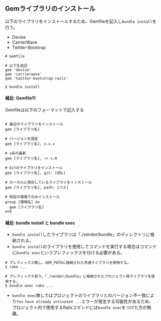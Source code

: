## Gemライブラリのインストール

以下のライブラリをインストールするため、Gemfileを記入し`bundle install`を行う。
- Devise
- CarrierWave
- Twitter-Bootsrap

```
# Gemfile

# 以下を追記
gem 'devise'
gem 'carrierwave'
gem 'twitter-bootstrap-rails'
```

```
$ bundle install
```

#### 補足: Gemfile11

Gemfileは以下のフォーマットで記入する
```

# 最近のライブラリをインストール
gem [ライブラリ名]

# バージョンを固定
gem [ライブラリ名], x.x.x

# x系の最新
gem [ライブラリ名], ~> x.0

# Gitのライブラリをインストール
gem [ライブラリ名], git: [URL]

# ローカルに保存しているライブラリをインストール
gem [ライブラリ名], path: [パス]

# 特定の環境でのみインストール
group [環境名] do
  gem [ライブラリ名]
end

```

#### 補足: bundle install と bundle exec

- `bundle install`したライブラリは「./vendor/bundle」のディレクトリに格納される。
- `bundle install`のライブラリを使用してコマンドを実行する場合はコマンドに`bundle exec`というプレフィックスを付ける必要がある。

```
# プレフィックス無し。GEM_PATHに格納された共通ライブラリを使用する。
$ rake ...

# プレフィックス有り。「./vendor/bundle」に格納されたプロジェクト用ライブラリを使用する。
$ bundle exec rake ...

```

- `bundle exec`無しではプロジェクトのライブラリとのバージョン不一致により`You have already activated ...`エラーが発生する可能性があるため、プロジェクト内で使用するRailsコマンドには`bundle exec`をつけた方が無難。

